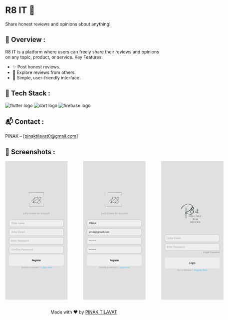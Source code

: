 <h1> R8 IT 📃 </h1> 

Share honest reviews and opinions about anything!



## 📖 Overview :

R8 IT is a platform where users can freely share their reviews and opinions on any topic, product, or service.
Key Features:

- ✨ Post honest reviews.
- 🎨 Explore reviews from others.
- 🚀 Simple, user-friendly interface.

## 🔧 Tech Stack :
<img src="https://skillicons.dev/icons?i=flutter" height="40" alt="flutter logo"  /> <img src="https://skillicons.dev/icons?i=dart" height="40" alt="dart logo"  /> <img src="https://skillicons.dev/icons?i=firebase" height="40" alt="firebase logo"  />

## 📬 Contact :

PINAK – [pinaktilavat0@gmail.com]



## 📸 Screenshots :


<div style="display: flex; gap: 50px;">
  <img src="Project Screenshots/img (1).png" alt="Alt Text 1" width="200"/>
  <img src="Project Screenshots/img (2).png" alt="Alt Text 2" width="200"/>
  <img src="Project Screenshots/img (3).png" alt="Alt Text 3" width="200"/>
  <img src="Project Screenshots/img (4).png" alt="Alt Text 3" width="200"/>
  <img src="Project Screenshots/img (5).png" alt="Alt Text 3" width="200"/>
  <img src="Project Screenshots/img (6).png" alt="Alt Text 3" width="200"/>
  <img src="Project Screenshots/img (7).png" alt="Alt Text 3" width="200"/>
  <img src="Project Screenshots/img (8).png" alt="Alt Text 3" width="200"/>
  <img src="Project Screenshots/img (9).png" alt="Alt Text 3" width="200"/>
  <img src="Project Screenshots/img (10).png" alt="Alt Text 3" width="200"/>
  <img src="Project Screenshots/img (11).png" alt="Alt Text 3" width="200"/>
  <img src="Project Screenshots/img (12).png" alt="Alt Text 3" width="200"/>
  <img src="Project Screenshots/img (13).png" alt="Alt Text 3" width="200"/>
  <img src="Project Screenshots/img (14).png" alt="Alt Text 3" width="200"/>
  <img src="Project Screenshots/img (15).png" alt="Alt Text 3" width="200"/>
  <img src="Project Screenshots/img (16).png" alt="Alt Text 3" width="200"/>
  <img src="Project Screenshots/img (17).png" alt="Alt Text 3" width="200"/>
  <img src="Project Screenshots/img (18).png" alt="Alt Text 3" width="200"/>
  <img src="Project Screenshots/img (19).png" alt="Alt Text 3" width="200"/>
  <img src="Project Screenshots/img (20).png" alt="Alt Text 3" width="200"/>
  <img src="Project Screenshots/img (21).png" alt="Alt Text 3" width="200"/>
  <img src="Project Screenshots/img (22).png" alt="Alt Text 3" width="200"/>
  <img src="Project Screenshots/img (23).png" alt="Alt Text 3" width="200"/>
  <img src="Project Screenshots/img (24).png" alt="Alt Text 3" width="200"/>
  
  
  
  
</div>

<br>

<p align="center">Made with ❤️ by <a href="https://github.com/PINAK-TILAVAT">PINAK TILAVAT</a></p>
